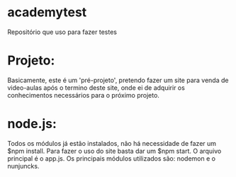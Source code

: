 # academytest
 Repositório que uso para fazer testes

# Projeto:
 Basicamente, este é um 'pré-projeto', pretendo fazer um site para venda de video-aulas após o termino deste site, onde ei de adquirir os conhecimentos necessários para o próximo projeto.

# node.js:
Todos os módulos já estão instalados, não há necessidade de fazer um $npm install. Para fazer o uso do site basta dar um $npm start. O arquivo principal é o app.js. Os principais módulos utilizados são: nodemon e o nunjuncks.
